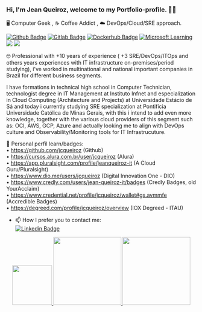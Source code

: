 ### Hi, I'm Jean Queiroz, welcome to my Portfolio-profile. :technologist:

🖥️ Computer Geek , ☕ Coffee Addict , ☁️ DevOps/Cloud/SRE approach.

[![Github Badge](https://img.shields.io/badge/-Github-000?style=flat-square&logo=Github&logoColor=white&link=https://github.com/nymalone)](https://github.com/jcqueiroz)
[![Gitlab Badge](https://img.shields.io/badge/GitLab-330F63?style=flat-square&&logo=gitlab&logoColor=white&link=https://github.com/nymalone)](https://gitlab.com/queiroz-j)
[![Dockerhub Badge](https://badgen.net/badge/icon/docker?icon=docker&label)](https://hub.docker.com/u/jcqueiroz/)
[![Microsoft Learning](https://img.shields.io/badge/Microsoft-666666?style=flat-square&&logo=microsoft&logoColor=white)](https://docs.microsoft.com/en-us/users/jeanqueiroz91)
![](https://komarev.com/ghpvc/?username=jcqueiroz&color=blueviolet)
![](https://img.shields.io/github/followers/jcqueiroz.svg?style=social&label=Follow&maxAge=2592000)

🤓 Professional with +10 years of experience ( +3 SRE/DevOps/ITOps and others years experiences with IT infrastructure on-premises/period studying), i've worked in multinational and national important companies in Brazil for different business segments.

I have formations in technical high school in Computer Technician, technologist degree in IT Management at Instituto Infnet and especialization in Cloud Computing (Architecture and Projects) at Universidade Estácio de Sá and today i currently studying SRE specialization at Pontifícia Universidade Católica de Minas Gerais, with this i intend to add even more knowledge, together with the various cloud providers of this segment such as: OCI, AWS, GCP, Azure and actually looking me to align with DevOps culture and Observability/Monitoring tools for IT Infrastrucuture.

🧠 Personal perfil learn/badges: \
• https://github.com/jcqueiroz (Github) \
• https://cursos.alura.com.br/user/jcqueiroz (Alura) \
• https://app.pluralsight.com/profile/jeanqueiroz-it (A Cloud Guru/Pluralsight) \
• https://www.dio.me/users/jcqueiroz (Digital Innovation One - DIO) \
• https://www.credly.com/users/jean-queiroz-it/badges (Credly Badges, old YourAcclaim) \
• https://www.credential.net/profile/jcqueiroz/wallet#gs.avmmfe (Accredible Badges) \
• https://degreed.com/profile/jcqueiroz/overview (IOX Degreed - ITAU) 

- 📫 How I prefer you to contact me: \
    [![Linkedin Badge](https://img.shields.io/badge/LinkedIn-0077B5?style=flat-square&logo=linkedin&logoColor=whitelink=https://github.com/nymalone)](https://www.linkedin.com/in/jean-queiroz-it/)


<div align="center">
  
<a href="https://github.com/jcqueiroz">
<img height="105em" src="https://github-profile-trophy.vercel.app/?username=jcqueiroz&theme=tokyonight&row=1&column=7)](https://github.com/ryo-ma/github-profile-trophy"/>    
<img height="180em" src="https://github-readme-stats.vercel.app/api?username=jcqueiroz&count_private=true&show_icons=true&theme=tokyonight"/>
<img height="180em" src="https://github-readme-stats.vercel.app/api/top-langs/?username=jcqueiroz&layout=compact&langs_count=7&theme=tokyonight"/>   
  
</div>

<!--![Snake animation](https://github.com/jcqueiroz/jcqueiroz/blob/output/github-contribution-grid-snake.svg)!-->

